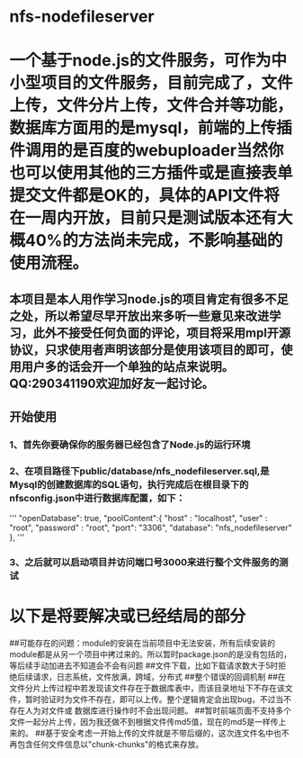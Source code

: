 # nfs-nodefileserver

# 一个基于node.js的文件服务，可作为中小型项目的文件服务，目前完成了，文件上传，文件分片上传，文件合并等功能，数据库方面用的是mysql，前端的上传插件调用的是百度的webuploader当然你也可以使用其他的三方插件或是直接表单提交文件都是OK的，具体的API文件将在一周内开放，目前只是测试版本还有大概40%的方法尚未完成，不影响基础的使用流程。

## 本项目是本人用作学习node.js的项目肯定有很多不足之处，所以希望尽早开放出来多听一些意见来改进学习，此外不接受任何负面的评论，项目将采用mpl开源协议，只求使用者声明该部分是使用该项目的即可，使用用户多的话会开一个单独的站点来说明。QQ:290341190欢迎加好友一起讨论。 

## 开始使用

### 1、首先你要确保你的服务器已经包含了Node.js的运行环境
### 2、在项目路径下public/database/nfs_nodefileserver.sql,是Mysql的创建数据库的SQL语句，执行完成后在根目录下的nfsconfig.json中进行数据库配置，如下：
'''
"openDatabase": true,
  "poolContent":{
    "host"     : "localhost",
    "user"     : "root",
    "password" : "root",
    "port": "3306",
    "database": "nfs_nodefileserver"
  },
  '''
### 3、之后就可以启动项目并访问端口号3000来进行整个文件服务的测试

# 以下是将要解决或已经结局的部分

##可能存在的问题：module的安装在当前项目中无法安装，所有后续安装的module都是从另一个项目中拷过来的。所以暂时package.json的是没有包括的，等后续手动加进去不知道会不会有问题
##文件下载，比如下载请求数大于5时拒绝后续请求，日志系统，文件放满，跨域，分布式
##整个错误的回调机制
##在文件分片上传过程中若发现该文件存在于数据库表中，而该目录地址下不存在该文件，暂时验证时为文件不存在，即可以上传。整个逻辑肯定会出现bug，不过当不存在人为对文件或
数据库进行操作时不会出现问题。
##暂时前端页面不支持多个文件一起分片上传，因为我还做不到根据文件传md5值，现在的md5是一样传上来的。
##基于安全考虑一开始上传的文件就是不带后缀的，这次连文件名中也不再包含任何文件信息以"chunk-chunks"的格式来存放。
